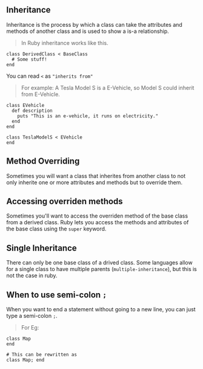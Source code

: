 ## Inheritance
Inheritance is the process by which a class can take the attributes and methods of another class and is used to show a is-a relationship.

>In Ruby inheritance works like this.
```
class DerivedClass < BaseClass
  # Some stuff!
end
```
You can read `<` as `"inherits from"`

> For example: A Tesla Model S is a E-Vehicle, so Model S could inherit from E-Vehicle.
```
class EVehicle
  def description
    puts "This is an e-vehicle, it runs on electricity."
  end
end

class TeslaModelS < EVehicle
end
```

## Method Overriding
Sometimes you will want a class that inherites from another class to not only inherite one or more attributes and methods but to override them. 

## Accessing overriden methods
Sometimes you'll want to access the overriden method of the base class from a derived class. 
Ruby lets you access the methods and attributes of the base class using the `super` keyword.

## Single Inheritance
There can only be one base class of a drived class. Some languages allow for a single class to have multiple parents (`multiple-inheritance`), but this is not the case in ruby. 

## When to use semi-colon `;`
When you want to end a statement without going to a new line, you can just type a semi-colon `;`.
>For Eg:
```
class Map
end

# This can be rewritten as
class Map; end
```
